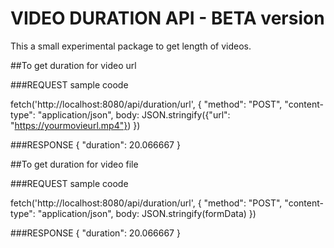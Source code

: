 # VIDEO DURATION API - BETA version

This a small experimental package to get length of videos.

##To get duration for video url

###REQUEST sample coode

fetch('http://localhost:8080/api/duration/url', {
    "method": "POST",
    "content-type": "application/json",
    body: JSON.stringify({"url": "https://yourmovieurl.mp4"})
})

###RESPONSE
{
  "duration": 20.066667
}


##To get duration for video file

###REQUEST sample coode

fetch('http://localhost:8080/api/duration/url', {
    "method": "POST",
    "content-type": "application/json",
    body: JSON.stringify(formData)
})

###RESPONSE
{
  "duration": 20.066667
}
